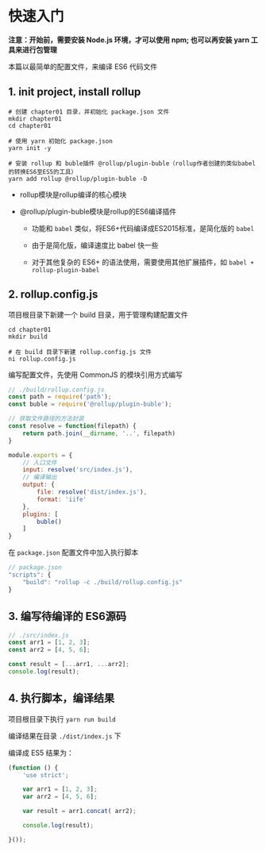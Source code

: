 # 快速入门

**注意：开始前，需要安装 Node.js 环境，才可以使用 npm; 也可以再安装 yarn 工具来进行包管理**

本篇以最简单的配置文件，来编译 ES6 代码文件

## 1. init project, install rollup

```shell script
# 创建 chapter01 目录，并初始化 package.json 文件
mkdir chapter01
cd chapter01

# 使用 yarn 初始化 package.json
yarn init -y

# 安装 rollup 和 buble插件 @rollup/plugin-buble（rollup作者创建的类似babel的转换ES6至ES5的工具）
yarn add rollup @rollup/plugin-buble -D
```

- rollup模块是rollup编译的核心模块
    
- @rollup/plugin-buble模块是rollup的ES6编译插件

    - 功能和 `babel` 类似，将ES6+代码编译成ES2015标准，是简化版的 `babel` 
    
    - 由于是简化版，编译速度比 babel 快一些 
    
    - 对于其他复杂的 ES6+ 的语法使用，需要使用其他扩展插件，如 `babel + rollup-plugin-babel`
    
## 2. rollup.config.js

项目根目录下新建一个 build 目录，用于管理构建配置文件 

```shell script
cd chapter01
mkdir build

# 在 build 目录下新建 rollup.config.js 文件
ni rollup.config.js
```

编写配置文件，先使用 CommonJS 的模块引用方式编写

```javascript
// ./build/rollup.config.js
const path = require('path');
const buble = require('@rollup/plugin-buble');

// 获取文件路径的方法封装
const resolve = function(filepath) {
    return path.join(__dirname, '..', filepath)
}

module.exports = {
    // 入口文件
    input: resolve('src/index.js'),
    // 编译输出
    output: {
        file: resolve('dist/index.js'),
        format: 'iife'
    },
    plugins: [
        buble()
    ]
}
```

在 `package.json` 配置文件中加入执行脚本

```javascript
// package.json
"scripts": {
    "build": "rollup -c ./build/rollup.config.js"
}
``` 

## 3. 编写待编译的 ES6源码

```javascript
// ./src/index.js
const arr1 = [1, 2, 3];
const arr2 = [4, 5, 6];

const result = [...arr1, ...arr2];
console.log(result);
```    

## 4. 执行脚本，编译结果

项目根目录下执行 `yarn run build`

编译结果在目录 `./dist/index.js` 下

编译成 ES5 结果为：

```javascript
(function () {
	'use strict';

	var arr1 = [1, 2, 3];
	var arr2 = [4, 5, 6];

	var result = arr1.concat( arr2);

	console.log(result);

}());

```
